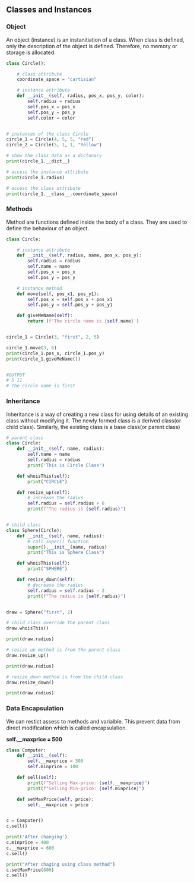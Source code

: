 ## Classes and Instances
### Object
An object (instance) is an instanitiation of a class. When class is defined, only the description of the object is defined. Therefore, no memory or storage is allocated.

```python
class Circle():

    # class attribute
    coordinate_space = "cartisian"

    # instance attribute
    def __init__(self, radius, pos_x, pos_y, color):
        self.radius = radius
        self.pos_x = pos_x
        self.pos_y = pos_y
        self.color = color


# instances of the class Circle
circle_1 = Circle(4, 5, 5, "red")
circle_2 = Circle(5, 1, 1, "Yellow")

# show the class data as a dictonary
print(circle_1.__dict__)

# access the instance attribute
print(circle_1.radius)

# access the class attribute
print(circle_1.__class__.coordinate_space)
```


### Methods
Method are functions defined inside the body of a class. They are used to define the behaviour of an object.

```python
class Circle:

    # instance attribute
    def __init__(self, radius, name, pos_x, pos_y):
        self.radius = radius
        self.name = name
        self.pos_x = pos_x
        self.pos_y = pos_y

    # instance method
    def move(self, pos_x1, pos_y1):
        self.pos_x = self.pos_x + pos_x1
        self.pos_y = self.pos_y + pos_y1

    def giveMeName(self):
        return (f'The circle name is {self.name}')


circle_1 = Circle(3, "first", 2, 5)

circle_1.move(3, 6)
print(circle_1.pos_x, circle_1.pos_y)
print(circle_1.giveMeName())


#OUTPUT
# 5 11
# The circle name is first
```


### Inheritance
Inheritance is a way of creating a new class for using details of an existing class without modifying it. The newly formed class is a derived class(or child class). Similarly, the existing class is a base class(or parent class)

```python
# parent class
class Circle:
    def __init__(self, name, radius):
        self.name = name
        self.radius = radius
        print('This is Circle Class')

    def whoisThis(self):
        print("CIRCLE")

    def resize_up(self):
        # increase the radius
        self.radius = self.radius + 6
        print(f"The radius is {self.radius}")


# child class
class Sphere(Circle):
    def __init__(self, name, radius):
        # call super() function
        super().__init__(name, radius)
        print("This is Sphere Class")

    def whoisThis(self):
        print("SPHERE")

    def resize_down(self):
        # decrease the radius
        self.radius = self.radius - 2
        print(f"The radius is {self.radius}")


draw = Sphere("first", 2)

# child class override the parent class
draw.whoisThis()

print(draw.radius)

# resize up method is from the parent class
draw.resize_up()

print(draw.radius)

# resize_down method is from the child class
draw.resize_down()

print(draw.radius)
```


### Data Encapsulation
We can restict assess to methods and varialble. This prevent data from direct modification which is called encapsulation.

**self.__maxprice = 500**

```python
class Computer:
    def __init__(self):
        self.__maxprice = 500
        self.minprice = 100

    def sell(self):
        print(f"Selling Max-price: {self.__maxprice}")
        print(f"Selling Min-price: {self.minprice}")

    def setMaxPrice(self, price):
        self.__maxprice = price


c = Computer()
c.sell()

print('After changing')
c.minprice = 400
c.__maxprice = 600
c.sell()

print("After chaging using class method")
c.setMaxPrice(600)
c.sell()
```